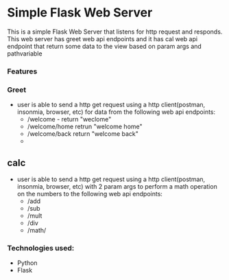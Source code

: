 # Simple Flask Web Server

This is a simple Flask Web Server that listens for http request and responds. This web server has greet web api endpoints and it has cal web api endpoint that return some data to the view based on param args and pathvariable

### Features

### Greet
* user is able to send a http get request using a http client(postman, insonmia, browser, etc) for data from the following web api endpoints:
    * /welcome - return "weclome"
    * /welcome/home retrun "welcome home"
    * /welcome/back return "welcome back"
    * 
## calc
* user is able to send a http get request using a http client(postman, insonmia, browser, etc)  with 2 param args to perform a math operation on the numbers to the following web api endpoints:
   * /add
   * /sub
   * /mult
   * /div
   * /math/<operation>

### Technologies used:
* Python
* Flask
